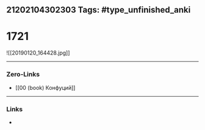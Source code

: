 21202104302303
Tags: #type_unfinished_anki 
---
# 1721

![[20190120_164428.jpg]]

---
### Zero-Links
- [[00 (book) Конфуций]]
---
### Links
-